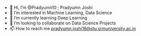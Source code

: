 - 👋 Hi, I’m @Pradyumn10 ; Pradyumn Joshi
- 👀 I’m interested in Machine Learning, Data Science
- 🌱 I’m currently learning Deep Learning
- 💞️ I’m looking to collaborate on Data Science Projects
- 📫 How to reach me pradyumn.joshi18@stu.srmuniversity.ac.in

<!---
Pradyumn10/Pradyumn10 is a ✨ special ✨ repository because its `README.md` (this file) appears on your GitHub profile.
You can click the Preview link to take a look at your changes.
--->
